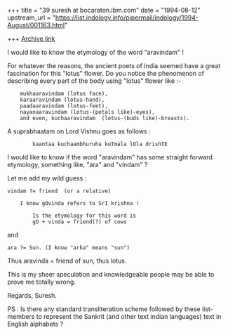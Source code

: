 +++
title = "39 suresh at bocaraton.ibm.com"
date = "1994-08-12"
upstream_url = "https://list.indology.info/pipermail/indology/1994-August/001163.html"

+++
[Archive link](https://list.indology.info/pipermail/indology/1994-August/001163.html)


I would like to know the etymology of the word "aravindam" !

For whatever the reasons, the ancient poets of India seemed have a great
fascination for this "lotus" flower. Do you  notice the phenomenon of 
describing every part of the body using "lotus" flower like :-

		mukhaaravindam (lotus face), 
		karaaravindam (lotus-hand),
		paadaaravindam (lotus-feet),
		nayanaaravindam (lotus-(petals like)-eyes),
		and even, kuchaaravindam  (lotus-(buds like)-breasts).

A suprabhaatam on Lord Vishnu goes as follows :

			kaantaa kuchaambhuruha kuTmala lOla drishTE

I would like to know if the word "aravindam" has some 
straight forward etymology, something like, "ara" and "vindam" ?

Let me add my wild guess :

	vindam ?= friend  (or a relative)

		I know gOvinda refers to SrI krishna !

			Is the etymology for this word is 
			gO + vinda = friend(?) of cows 

and 

	ara ?= Sun. (I know "arka" means "sun")

Thus aravinda = friend of sun, thus lotus.

This is my sheer speculation and knowledgeable people may be able to 
prove me totally wrong.

Regards,
Suresh.

PS : Is there any standard transliteration scheme followed by
these list-members to represent the Sankrit (and other text indian 
languages) text in English  alphabets ?






